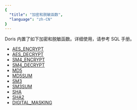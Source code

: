 ```yaml
---
{
  "title": "加密和脱敏函数",
  "language": "zh-CN"
}
---
```


<!-- 
Licensed to the Apache Software Foundation (ASF) under one
or more contributor license agreements.  See the NOTICE file
distributed with this work for additional information
regarding copyright ownership.  The ASF licenses this file
to you under the Apache License, Version 2.0 (the
"License"); you may not use this file except in compliance
with the License.  You may obtain a copy of the License at

  http://www.apache.org/licenses/LICENSE-2.0

Unless required by applicable law or agreed to in writing,
software distributed under the License is distributed on an
"AS IS" BASIS, WITHOUT WARRANTIES OR CONDITIONS OF ANY
KIND, either express or implied.  See the License for the
specific language governing permissions and limitations
under the License.
-->

Doris 内置了如下加密和脱敏函数。详细使用，请参考 SQL 手册。

- [AES_ENCRYPT](../../sql-manual/sql-functions/encrypt-digest-functions/aes-encrypt)
- [AES_DECRYPT](../../sql-manual/sql-functions/encrypt-digest-functions/aes-decrypt)
- [SM4_ENCRYPT](../../sql-manual/sql-functions/encrypt-digest-functions/sm4-encrypt)
- [SM4_DECRYPT](../../sql-manual/sql-functions/encrypt-digest-functions/sm4-decrypt)
- [MD5](../../sql-manual/sql-functions/encrypt-digest-functions/md5)
- [MD5SUM](../../sql-manual/sql-functions/encrypt-digest-functions/md5sum)
- [SM3](../../sql-manual/sql-functions/encrypt-digest-functions/sm3)
- [SM3SUM](../../sql-manual/sql-functions/encrypt-digest-functions/sm3sum)
- [SHA](../../sql-manual/sql-functions/encrypt-digest-functions/sha)
- [SHA2](../../sql-manual/sql-functions/encrypt-digest-functions/sha2)
- [DIGITAL_MASKING](../../sql-manual/sql-functions/digital-masking)
